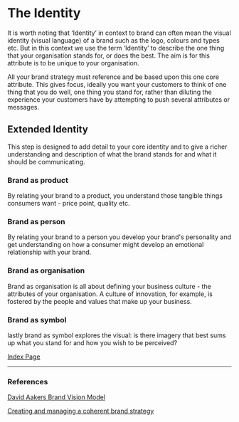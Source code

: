 ﻿# The Identity

It is worth noting that ‘Identity’ in context to brand can often mean the visual identity (visual language) of a brand such as the logo, colours and types etc. But in this context we use the term ‘Identity’ to describe the one thing that your organisation stands for, or does the best. The aim is for this attribute is to be unique to your organisation.

All your brand strategy must reference and be based upon this one core attribute. This gives focus, ideally you want your customers to think of one thing that you do well, one thing you stand for, rather than diluting the experience your customers have by attempting to push several attributes or messages.

## Extended Identity

This step is designed to add detail to your core identity and to give a richer understanding and description of what the brand stands for and what it should be communicating.

### Brand as product

By relating your brand to a product, you understand those tangible things consumers want - price point, quality etc.

### Brand as person

By relating your brand to a person you develop your brand's personality and get understanding on how a consumer might develop an emotional relationship with your brand.

### Brand as organisation

Brand as organisation is all about defining your business culture - the attributes of your organisation. A culture of innovation, for example, is fostered by the people and values that make up your business.

### Brand as symbol

lastly brand as symbol explores the visual: is there imagery that best sums up what you stand for and how you wish to be perceived?

[Index Page](./index.html)

<hr/>

### References

[David Aakers Brand Vision Model](https://howbrandsarebuilt.com/david-aakers-brand-vision-model-and-how-it-works-part-one)

[Creating and managing a coherent brand strategy](https://www.liquidlight.co.uk/blog/brand-frameworks-creating-and-managing-a-coherent-brand-strategy/)
